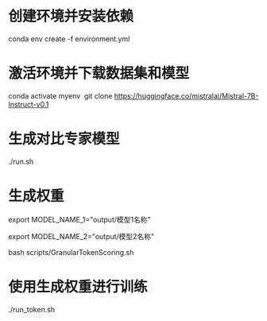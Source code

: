 # 创建环境并安装依赖
conda env create -f environment.yml
# 激活环境并下载数据集和模型
conda activate myenv  
git clone https://huggingface.co/mistralai/Mistral-7B-Instruct-v0.1
# 生成对比专家模型
./run.sh    
# 生成权重
export MODEL_NAME_1="output/模型1名称" 

export MODEL_NAME_2="output/模型2名称" 

bash scripts/GranularTokenScoring.sh    
# 使用生成权重进行训练
./run_token.sh  
